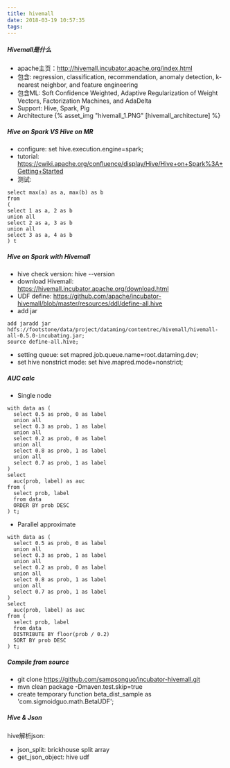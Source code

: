 ```yaml
---
title: hivemall
date: 2018-03-19 10:57:35
tags:
---
```


##### Hivemall是什么
* apache主页：http://hivemall.incubator.apache.org/index.html
* 包含: regression, classification, recommendation, anomaly detection, k-nearest neighbor, and feature engineering
* 包含ML: Soft Confidence Weighted, Adaptive Regularization of Weight Vectors, Factorization Machines, and AdaDelta
* Support: Hive, Spark, Pig
* Architecture
{% asset_img "hivemall_1.PNG" [hivemall_architecture] %}


##### Hive on Spark VS Hive on MR
* configure: set hive.execution.engine=spark;
* tutorial: https://cwiki.apache.org/confluence/display/Hive/Hive+on+Spark%3A+Getting+Started
* 测试:
```
select max(a) as a, max(b) as b
from
(
select 1 as a, 2 as b
union all
select 2 as a, 3 as b
union all
select 3 as a, 4 as b
) t
```

##### Hive on Spark with Hivemall
* hive check version: hive --version
* download Hivemall: https://hivemall.incubator.apache.org/download.html
* UDF define: https://github.com/apache/incubator-hivemall/blob/master/resources/ddl/define-all.hive
* add jar
```
add jaradd jar hdfs://footstone/data/project/dataming/contentrec/hivemall/hivemall-all-0.5.0-incubating.jar;
source define-all.hive;
```
* setting queue: set mapred.job.queue.name=root.dataming.dev;
* set hive nonstrict mode: set hive.mapred.mode=nonstrict;

##### AUC calc
* Single node
```
with data as (
  select 0.5 as prob, 0 as label
  union all
  select 0.3 as prob, 1 as label
  union all
  select 0.2 as prob, 0 as label
  union all
  select 0.8 as prob, 1 as label
  union all
  select 0.7 as prob, 1 as label
)
select
  auc(prob, label) as auc
from (
  select prob, label
  from data
  ORDER BY prob DESC
) t;

```

* Parallel approximate
```
with data as (
  select 0.5 as prob, 0 as label
  union all
  select 0.3 as prob, 1 as label
  union all
  select 0.2 as prob, 0 as label
  union all
  select 0.8 as prob, 1 as label
  union all
  select 0.7 as prob, 1 as label
)
select
  auc(prob, label) as auc
from (
  select prob, label
  from data
  DISTRIBUTE BY floor(prob / 0.2)
  SORT BY prob DESC
) t;
```

##### Compile from source
* git clone https://github.com/sampsonguo/incubator-hivemall.git
* mvn clean package -Dmaven.test.skip=true
* create temporary function beta_dist_sample as 'com.sigmoidguo.math.BetaUDF';

##### Hive & Json
hive解析json:
* json_split: brickhouse split array
* get_json_object: hive udf
